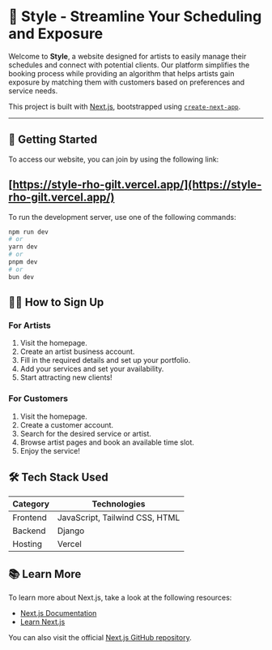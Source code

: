 # 🎨 Style - Streamline Your Scheduling and Exposure

Welcome to **Style**, a website designed for artists to easily manage their schedules and connect with potential clients. Our platform simplifies the booking process while providing an algorithm that helps artists gain exposure by matching them with customers based on preferences and service needs.

This project is built with [Next.js](https://nextjs.org), bootstrapped using [`create-next-app`](https://nextjs.org/docs/app/api-reference/cli/create-next-app).

---

## 🚀 Getting Started

To access our website, you can join by using the following link:

## [https://style-rho-gilt.vercel.app/](https://style-rho-gilt.vercel.app/)

To run the development server, use one of the following commands:

```bash
npm run dev
# or
yarn dev
# or
pnpm dev
# or
bun dev
```

## 🧑‍🎨 How to Sign Up

### For Artists
1. Visit the homepage.
2. Create an artist business account.
3. Fill in the required details and set up your portfolio.
4. Add your services and set your availability.
5. Start attracting new clients!

### For Customers
1. Visit the homepage.
2. Create a customer account.
3. Search for the desired service or artist.
4. Browse artist pages and book an available time slot.
5. Enjoy the service!

## 🛠️ Tech Stack Used

| **Category** | **Technologies**                  |
|--------------|----------------------------------|
| Frontend     | JavaScript, Tailwind CSS, HTML   |
| Backend      | Django                            |
| Hosting      | Vercel                            |

## 📚 Learn More

To learn more about Next.js, take a look at the following resources:

- [Next.js Documentation](https://nextjs.org/docs)
- [Learn Next.js](https://nextjs.org/learn)

You can also visit the official [Next.js GitHub repository](https://github.com/vercel/next.js).